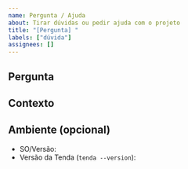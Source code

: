 ```yaml
---
name: Pergunta / Ajuda
about: Tirar dúvidas ou pedir ajuda com o projeto
title: "[Pergunta] "
labels: ["dúvida"]
assignees: []
---
```


## Pergunta

<!-- Escreva sua dúvida de forma clara e objetiva. -->

## Contexto

<!-- O que você já tentou? Anexe código, logs ou links úteis. -->

## Ambiente (opcional)

- SO/Versão:
- Versão da Tenda (`tenda --version`):

